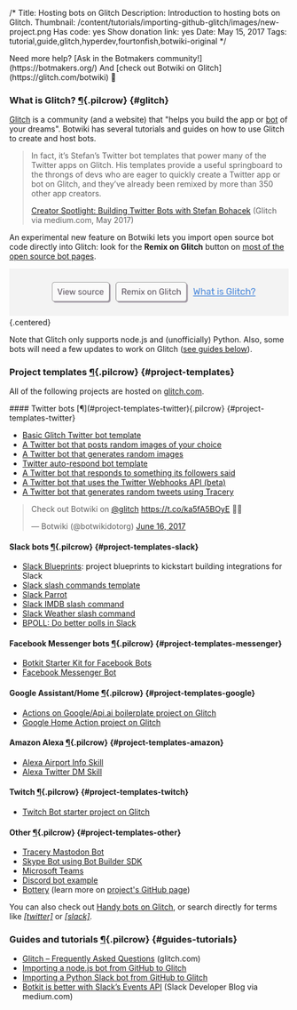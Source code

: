 /*
Title: Hosting bots on Glitch
Description: Introduction to hosting bots on Glitch.
Thumbnail: /content/tutorials/importing-github-glitch/images/new-project.png
Has code: yes
Show donation link: yes
Date: May 15, 2017
Tags: tutorial,guide,glitch,hyperdev,fourtonfish,botwiki-original
*/

<div class="note" markdown="1">
  Need more help? [Ask in the Botmakers community!](https://botmakers.org/) And [check out Botwiki on Glitch](https://glitch.com/botwiki) 🎏
</div>


### What is Glitch? [¶](#glitch){.pilcrow} {#glitch}

[Glitch](https://glitch.com) is a community (and a website) that "helps you build the app or [bot](https://glitch.com/handy-bots) of your dreams". Botwiki has several tutorials and guides on how to use Glitch to create and host bots.

> In fact, it’s Stefan’s Twitter bot templates that power many of the Twitter apps on Glitch. His templates provide a useful springboard to the throngs of devs who are eager to quickly create a Twitter app or bot on Glitch, and they’ve already been remixed by more than 350 other app creators.
>
> [Creator Spotlight: Building Twitter Bots with Stefan Bohacek](https://medium.com/glitch/creator-spotlight-building-twitter-bots-with-stefan-bohacek-4caf436f277) (Glitch via medium.com, May 2017)


An experimental new feature on Botwiki lets you import open source bot code directly into Glitch: look for the **Remix on Glitch** button on [most of the open source bot pages](/tag/opensource).

![Remix on Glitch](/content/tutorials/hosting-bots-glitch/images/remix-on-glitch-v2.png){.centered}

Note that Glitch only supports node.js and (unofficially) Python. Also, some bots will need a few updates to work on Glitch ([see guides below](#guides-tutorials)).


### Project templates [¶](#project-templates){.pilcrow} {#project-templates}

All of the following projects are hosted on [glitch.com](https://glitch.com/).

<div class="row">
  <div class="col-sm-12 col-md-6 no-pad" markdown="1">
#### Twitter bots [¶](#project-templates-twitter){.pilcrow} {#project-templates-twitter}

- [Basic Glitch Twitter bot template](https://glitch.com/edit/#!/twitterbot) 
- [A Twitter bot that posts random images of your choice](https://glitch.com/edit/#!/random-image-twitterbot) 
- [A Twitter bot that generates random images](https://glitch.com/edit/#!/random-image-generator-twitterbot) 
- [Twitter auto-respond bot template](https://glitch.com/edit/#!/twitterbot-autorespond) 
- [A Twitter bot that responds to something its followers said](https://glitch.com/edit/#!/twitterbot-follower-autoreply) 
- [A Twitter bot that uses the Twitter Webhooks API (beta)](https://glitch.com/edit/#!/twitterbot-webhooks) 
- [A Twitter bot that generates random tweets using Tracery](https://glitch.com/edit/#!/tracery-twitter-bot) 
  </div>
  <div class="col-sm-12 col-md-6 centered-text no-pad">
    <blockquote class="twitter-tweet" data-lang="en"><p lang="ht" dir="ltr">Check out Botwiki on <a href="https://twitter.com/glitch">@glitch</a> <a href="https://t.co/ka5fA5BOyE">https://t.co/ka5fA5BOyE</a> 🎉🎏</p>&mdash; Botwiki (@botwikidotorg) <a href="https://twitter.com/botwikidotorg/status/875718704843161600">June 16, 2017</a></blockquote>
  </div>
</div>



#### Slack bots [¶](#project-templates-slack){.pilcrow} {#project-templates-slack}

- [Slack Blueprints](https://glitch.com/slack-blueprints): project blueprints to kickstart building integrations for Slack 
- [Slack slash commands template](https://glitch.com/edit/#!/museum-by-colors) 
- [Slack Parrot](https://glitch.com/edit/#!/slack-parrot) 
- [Slack IMDB slash command](https://glitch.com/edit/#!/slack-imdb) 
- [Slack Weather slash command](https://glitch.com/edit/#!/slack-weather) 
- [BPOLL: Do better polls in Slack](https://glitch.com/edit/#!/bpoll)

#### Facebook Messenger bots [¶](#project-templates-messenger){.pilcrow} {#project-templates-messenger}

- [Botkit Starter Kit for Facebook Bots](https://glitch.com/edit/#!/botkit-facebook) 
- [Facebook Messenger Bot](https://glitch.com/~messenger-bot) 

#### Google Assistant/Home [¶](#project-templates-google){.pilcrow} {#project-templates-google}

- [Actions on Google/Api.ai boilerplate project on Glitch](https://glitch.com/edit/#!/project/actions-on-google-api-ai-boilerplate) 
- [Google Home Action project on Glitch](https://glitch.com/edit/#!/google-home) 

#### Amazon Alexa [¶](#project-templates-amazon){.pilcrow} {#project-templates-amazon}

- [Alexa Airport Info Skill](https://glitch.com/edit/#!/alexa-skill) 
- [Alexa Twitter DM Skill](https://glitch.com/edit/#!/alexa-twitter-dm-skill)

#### Twitch [¶](#project-templates-twitch){.pilcrow} {#project-templates-twitch}

- [Twitch Bot starter project on Glitch](https://glitch.com/edit/#!/twitch-bot) 

#### Other [¶](#project-templates-other){.pilcrow} {#project-templates-other}

- [Tracery Mastodon Bot](https://glitch.com/~tracery-mastodon-bot)
- [Skype Bot using Bot Builder SDK](https://glitch.com/edit/#!/bot-builder-skype) 
- [Microsoft Teams](https://glitch.com/~botkit-teams)
- [Discord bot example](https://glitch.com/edit/#!/discord-bot-example)
- [Bottery](https://glitch.com/edit/#!/bottery) (learn more on [project's GitHub page](https://github.com/google/bottery))

You can also check out [Handy bots on Glitch](https://glitch.com/handy-bots), or search directly for terms like [*[twitter]*](https://glitch.com/search?q=twitter) or [*[slack]*](https://glitch.com/search?q=slack).


### Guides and tutorials [¶](#guides-tutorials){.pilcrow} {#guides-tutorials}

- [Glitch – Frequently Asked Questions](https://glitch.com/faq) (glitch.com)
- [Importing a node.js bot from GitHub to Glitch](/tutorials/importing-github-glitch/)
- [Importing a Python Slack bot from GitHub to Glitch](/tutorials/importing-github-glitch-slackbot-python/)
- [Botkit is better with Slack’s Events API](https://medium.com/slack-developer-blog/botkit-is-better-with-slacks-events-api-f9a27e051591) (Slack Developer Blog via medium.com)

<script async src="//platform.twitter.com/widgets.js" charset="utf-8"></script>
